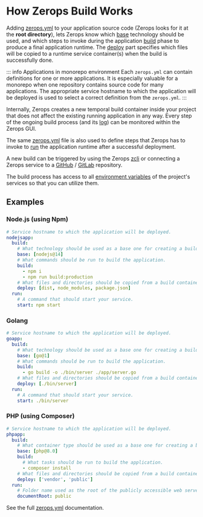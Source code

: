 # How Zerops Build Works

Adding [zerops.yml](/documentation/build/build-config.html) to your application source code (Zerops looks for it at the **root directory**), lets Zerops know which [base](/documentation/build/build-config.html#uses) technology should be used, and which steps to invoke during the application [build](/documentation/build/build-config.html#run) phase to produce a final application runtime. The [deploy](/documentation/build/build-config.html#deploy) part specifies which files will be copied to a runtime service container(s) when the build is successfully done.

<!-- markdownlint-disable DOCSMD004 -->
::: info Applications in monorepo environment
Each `zerops.yml` can contain definitions for one or more applications. It is especially valuable for a monorepo when one repository contains source code for many applications. The appropriate service hostname to which the application will be deployed is used to select a correct definition from the `zerops.yml`.
:::
<!-- markdownlint-enable DOCSMD004 -->

Internally, Zerops creates a new temporal build container inside your project that does not affect the existing running application in any way. Every step of the ongoing build process (and its [log](/documentation/zerops-logs/build-logs.html)) can be monitored within the Zerops GUI.

The same [zerops.yml](/documentation/build/build-config.html) file is also used to define steps that Zerops has to invoke to [run](/documentation/build/build-config.html#run) the application runtime after a successful deployment.

A new build can be triggered by using the Zerops [zcli](/documentation/cli/installation-authorization.html) or connecting a Zerops service to a [GitHub](/documentation/github/github-integration.html) / [GitLab](/documentation/gitlab/gitlab-integration.html) repository.

The build process has access to all [environment variables](/documentation/environment-variables/how-to-access.html) of the project's services so that you can utilize them.

## Examples

### Node.js (using Npm)

```yaml
# Service hostname to which the application will be deployed.
nodejsapp:
  build:
    # What technology should be used as a base one for creating a build container.
    base: [nodejs@14]
    # What commands should be run to build the application.
    build:
      - npm i
      - npm run build:production
    # What files and directories should be copied from a build container into a runtime container.
    deploy: [dist, node_modules, package.json]
  run:
    # A command that should start your service.
    start: npm start
```

### Golang

```yaml
# Service hostname to which the application will be deployed.
goapp:
  build:
    # What technology should be used as a base one for creating a build container.
    base: [go@1]
    # What commands should be run to build the application.
    build:
      - go build -o ./bin/server ./app/server.go
    # What files and directories should be copied from a build container into a runtime container.
    deploy: [./bin/server]
  run:
    # A command that should start your service.
    start: ./bin/server
```

### PHP (using Composer)

```yaml
# Service hostname to which the application will be deployed.
phpapp:
  build:
    # What container type should be used as a base one for creating a build container.
    base: [php@8.0]
    build:
      # What tasks should be run to build the application.
      - composer install
    # What files and directories should be copied from a build container into a runtime container.
    deploy: ['vendor', 'public']
  run:
    # Folder name used as the root of the publicly accessible web server content.
    documentRoot: public
```

See the full [zerops.yml](/documentation/build/build-config.html) documentation.
